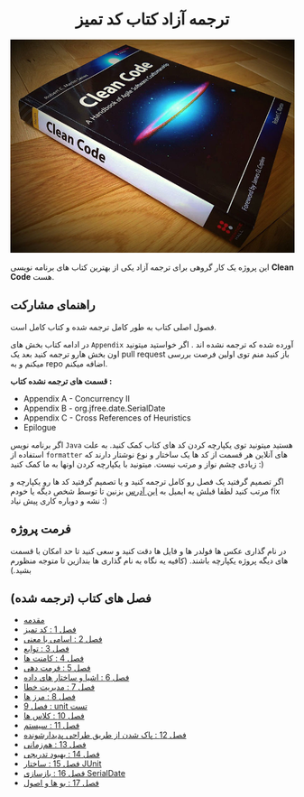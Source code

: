 
<h1 align="center"> ترجمه آزاد کتاب کد تمیز</h1>

<p align="center">
  <img src="assets/image/CleanCodeRepo.jpg"/>
</p>

این پروژه یک کار گروهی برای ترجمه آزاد یکی از بهترین کتاب های برنامه نویسی **Clean Code** هست.

## راهنمای مشارکت

فصول اصلی کتاب به طور کامل ترجمه شده و کتاب کامل است.

در ادامه کتاب بخش های `Appendix` آورده شده که ترجمه نشده اند .
اگر خواستید میتونید اون بخش هارو ترجمه کنید بعد یک pull request باز کنید منم توی اولین فرصت بررسی میکنم و به repo اضافه میکنم.

**قسمت های ترجمه نشده کتاب :**
- Appendix A - Concurrency II
- Appendix B - org.jfree.date.SerialDate
- Appendix C - Cross References of Heuristics
- Epilogue

اگر برنامه نویس `Java` هستید میتونید توی یکپارچه کردن کد های کتاب کمک کنید.
به علت استفاده از `formatter` های آنلاین هر قسمت از کد ها یک ساختار و نوع نوشتار دارند که زیادی چشم نواز و مرتب نیست. میتونید با یکپارچه کردن اونها به ما کمک کنید :)

اگر تصمیم گرفتید یک فصل رو کامل ترجمه کنید و یا تصمیم گرفتید کد ها رو یکپارچه و مرتب کنید لطفا قبلش یه ایمیل به <a href="mailto: wuka.sec@gmail.com">این آدرس</a>  بزنین تا توسط شخص دیگه یا خودم fix نشه و دوباره کاری پیش نیاد :)

## فرمت پروژه

در نام گذاری عکس ها فولدر ها و فایل ها دقت کنید و سعی کنید تا حد امکان با قسمت های دیگه پروژه یکپارچه باشند. (کافیه یه نگاه به نام گذاری ها بندازین تا متوجه منظورم بشید.)

## فصل های کتاب (ترجمه شده)

* [مقدمه](Book/00_Introduction/Introduction.md)
* [فصل 1 : کد تمیز](Book/01_Clean_Code/Clean_Code.md)
* [فصل 2 : اسامی با معنی](Book/02_Meaningful_Names/Meaningful_Names.md)
* [فصل 3 : توابع](Book/03_Functions/3_Functions.md)
* [فصل 4 : کامنت ها](Book/04_Comments/4_Comments.md)
* [فصل 5 : فرمت دهی](Book/05_Formatting/5_Formatting.md)
* [فصل 6 : اشیا و ساختار های داده](Book/06_Objects_And_Data_Structures/Objects_And_Data_Structures.md)
* [فصل 7 : مدیریت خطا](Book/07_Error_Handling/Error_Handling.md)
* [فصل 8 : مرز ها](Book/08_Boundaries/Boundaries.md)
* [فصل 9 : unit تست](Book/09_Unit_Tests/Unit_Tests.md)
* [فصل 10 : کلاس ها](Book/10_Classes/Classes.md)
* [فصل 11 : سیستم](Book/11_Systems/Systems.md)
* [فصل 12 : پاک شدن از طریق طراحی پدیدار‌شونده](Book/12_Emergence/Emergence.md)
* [فصل 13 : هم‌زمانی](Book/13_Concurrency/Concurrency.md)
* [فصل 14 : بهبود تدریجی](Book/14_Successive_Refinement/Successive_Refinement.md)
* [فصل 15 : ساختار JUnit](Book/15_JUnit_Internals/JUnit_Internals.md)
* [فصل 16 : بازسازی SerialDate](Book/16_Refactoring_SerialDate/Refactoring_SerialDate.md)
* [فصل 17 : بو ها و اصول](Book/17_Smells_And_Heuristics/Smells_And_Heuristics.md)

